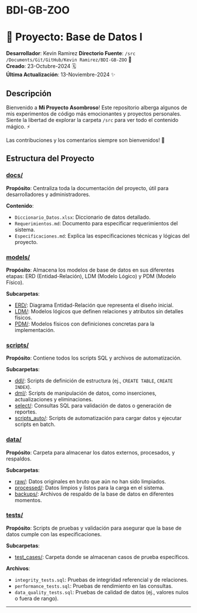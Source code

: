 # BDI-GB-ZOO
# 🚀 Proyecto: Base de Datos I

**Desarrollador**: Kevin Ramirez
**Directorio Fuente**: `/src /Documents/Git/GitHub/Kevin Ramirez/BDI-GB-ZOO` 📂  
**Creado**: 23-Octubre-2024 🗓️  
**Última Actualización**: 13-Noviembre-2024 ✨  

## Descripción
Bienvenido a **Mi Proyecto Asombroso**! Este repositorio alberga algunos de mis experimentos de código más emocionantes y proyectos personales. Siente la libertad de explorar la carpeta `/src` para ver todo el contenido mágico. ⚡

Las contribuciones y los comentarios siempre son bienvenidos! 🙌

## Estructura del Proyecto

### [docs/](./docs/)
**Propósito**: Centraliza toda la documentación del proyecto, útil para desarrolladores y administradores.

**Contenido**:
- `Diccionario_Datos.xlsx`: Diccionario de datos detallado.
- `Requerimientos.md`: Documento para especificar requerimientos del sistema.
- `Especificaciones.md`: Explica las especificaciones técnicas y lógicas del proyecto.

### [models/](./models/)
**Propósito**: Almacena los modelos de base de datos en sus diferentes etapas: ERD (Entidad-Relación), LDM (Modelo Lógico) y PDM (Modelo Físico).

**Subcarpetas**:
- [ERD/](./models/ERD/): Diagrama Entidad-Relación que representa el diseño inicial.
- [LDM/](./models/LDM/): Modelos lógicos que definen relaciones y atributos sin detalles físicos.
- [PDM/](./models/PDM/): Modelos físicos con definiciones concretas para la implementación.

### [scripts/](./scripts/)
**Propósito**: Contiene todos los scripts SQL y archivos de automatización.

**Subcarpetas**:
- [ddl/](./scripts/ddl/): Scripts de definición de estructura (ej., `CREATE TABLE`, `CREATE INDEX`).
- [dml/](./scripts/dml/): Scripts de manipulación de datos, como inserciones, actualizaciones y eliminaciones.
- [select/](./scripts/select/): Consultas SQL para validación de datos o generación de reportes.
- [scripts_auto/](./scripts/scripts_auto/): Scripts de automatización para cargar datos y ejecutar scripts en batch.

### [data/](./data/)
**Propósito**: Carpeta para almacenar los datos externos, procesados, y respaldos.

**Subcarpetas**:
- [raw/](./data/raw/): Datos originales en bruto que aún no han sido limpiados.
- [processed/](./data/processed/): Datos limpios y listos para la carga en el sistema.
- [backups/](./data/backups/): Archivos de respaldo de la base de datos en diferentes momentos.

### [tests/](./tests/)
**Propósito**: Scripts de pruebas y validación para asegurar que la base de datos cumple con las especificaciones.

**Subcarpetas**:
- [test_cases/](./tests/test_cases/): Carpeta donde se almacenan casos de prueba específicos.

**Archivos**:
- `integrity_tests.sql`: Pruebas de integridad referencial y de relaciones.
- `performance_tests.sql`: Pruebas de rendimiento en las consultas.
- `data_quality_tests.sql`: Pruebas de calidad de datos (ej., valores nulos o fuera de rango).

---
